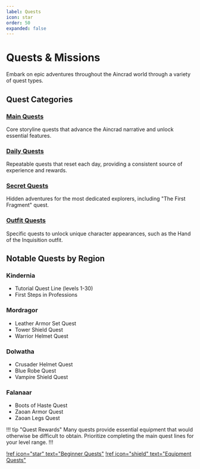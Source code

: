 ```yaml
---
label: Quests
icon: star
order: 50
expanded: false
---
```


# Quests & Missions

Embark on epic adventures throughout the Aincrad world through a variety of quest types.

## Quest Categories

### [Main Quests](main-quests.md)

Core storyline quests that advance the Aincrad narrative and unlock essential features.

### [Daily Quests](daily-quests.md)

Repeatable quests that reset each day, providing a consistent source of experience and rewards.

### [Secret Quests](secret-quests.md)

Hidden adventures for the most dedicated explorers, including "The First Fragment" quest.

### [Outfit Quests](outfit-quests.md)

Specific quests to unlock unique character appearances, such as the Hand of the Inquisition outfit.

## Notable Quests by Region

### Kindernia

- Tutorial Quest Line (levels 1-30)
- First Steps in Professions

### Mordragor

- Leather Armor Set Quest
- Tower Shield Quest
- Warrior Helmet Quest

### Dolwatha

- Crusader Helmet Quest
- Blue Robe Quest
- Vampire Shield Quest

### Falanaar

- Boots of Haste Quest
- Zaoan Armor Quest
- Zaoan Legs Quest

!!! tip "Quest Rewards"
Many quests provide essential equipment that would otherwise be difficult to obtain. Prioritize completing the main quest lines for your level range.
!!!

[!ref icon="star" text="Beginner Quests"](beginner-quests.md)
[!ref icon="shield" text="Equipment Quests"](equipment-quests.md)
